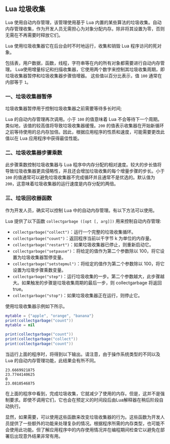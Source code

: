 ## Lua 垃圾收集
Lua 使用自动内存管理，该管理使用基于 Lua 内置的某些算法的垃圾收集。自动内存管理收集，作为开发人员无需担心为对象分配内存。除非将其设置为零，否则无需在不再需要时释放它们。

Lua 使用垃圾收集器它在后台会时不时地运行，收集和销毁 Lua 程序访问的死对象。

包括表，用户数据，函数，线程，字符串等在内的所有对象都需要进行自动内存管理。 Lua使用增量标记和扫描收集器，它使用两个数字来控制其垃圾收集周期，即垃圾收集器暂停和垃圾收集器步骤倍增器。 这些值以百分比表示，值 `100` 通常在内部等于 `1`。

### 一、垃圾收集器暂停
垃圾收集器暂停用于控制垃圾收集器之前需要等待多长时间; 

Lua 的自动内存管理再次调用。小于 `100` 的值意味着 Lua 不会等待下一个周期。类似地，该值的较高值将导致垃圾收集器缓慢。`200` 的值表示收集器在开始新循环之前等待使用的总内存加倍。因此，根据应用程序的性质和速度，可能需要更改此值以在 Lua 应用程序中获得最佳性能。

### 二、垃圾收集器步骤乘数
此步骤乘数控制垃圾收集器与 Lua 程序中内存分配的相对速度。较大的步长值将导致垃圾收集器更具侵略性，并且还会增加垃圾收集的每个增量步骤的步长。小于 `100` 的值通常可以避免垃圾收集器不完成循环并且通常不是优选的。默认值为 `200`，这意味着垃圾收集器的运行速度是内存分配的两倍。

### 三、垃圾回收器函数
作为开发人员，确实可以控制 Lua 中的自动内存管理。有以下方法可以使用。

Lua 提供了以下函数 `collectgarbage ([opt [, arg]])` 用来控制自动内存管理:

- `collectgarbage("collect")`：运行一个完整的垃圾收集循环。
- `collectgarbage("count")`：返回程序当前以千字节 k 为单位的内存量。
- `collectgarbage("restart")`：如果垃圾收集器已停止，则重新启动它。
- `collectgarbage("setpause")`：将给定的值作为第二个参数除以 100，将它设置为垃圾收集器暂停变量。
- `collectgarbage("setstepmul")`：将给定的值作为第二个参数除以 100，将它设置为垃圾步骤乘数变量。
- `collectgarbage("step")`：运行垃圾收集的一步。第二个参数越大，此步骤越大。如果触发的步骤是垃圾收集周期的最后一步，则 collectgarbage 将返回 true。
- `collectgarbage("stop")`：如果垃圾收集器正在运行，则停止它。

使用垃圾收集器示例如下所示。
```lua
mytable = {"apple", "orange", "banana"}
print(collectgarbage("count"))
mytable = nil

print(collectgarbage("count"))
print(collectgarbage("collect"))
print(collectgarbage("count"))
```
当运行上面的程序时，将得到以下输出。请注意，由于操作系统类型的不同以及 Lua 的自动内存管理功能，此结果会有所不同。
```
23.6669921875
23.7744140625
0
23.0810546875
```
在上面的程序中看到，完成垃圾收集，它就减少了使用的内存。但是，这并不是强制要求。即使不调用它们，它也会在预定义的时间段后由Lua解释器在稍后阶段自动执行。

显然，如果需要，可以使用这些函数来改变垃圾收集器的行为。这些函数为开发人员提供了一些额外的功能来处理复杂的情况。根据程序所需的内存类型，也可能不会使用此功能。但了解应用程序中的内存使用情况并在编程期间检查它以避免在部署后出现意外结果非常有用。

